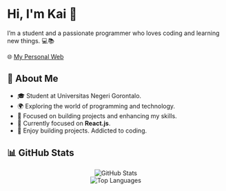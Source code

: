 <!-- ## Hi there 👋 -->

<!--
**whyutams/whyutams** is a ✨ _special_ ✨ repository because its `README.md` (this file) appears on your GitHub profile.

Here are some ideas to get you started:

- 🔭 I’m currently working on ...
- 🌱 I’m currently learning ...
- 👯 I’m looking to collaborate on ...
- 🤔 I’m looking for help with ...
- 💬 Ask me about ...
- 📫 How to reach me: ...
- 😄 Pronouns: ...
- ⚡ Fun fact: ...
-->
# Hi, I'm Kai 👋

I’m a student and a passionate programmer who loves coding and learning new things. 💻📚

🌐 [My Personal Web](https://kaify.vercel.app)

## 🌱 About Me
- 🎓 Student at Universitas Negeri Gorontalo. 
- 🌍 Exploring the world of programming and technology.
- 🌟 Focused on building projects and enhancing my skills.
- 🔭 Currently focused on **React.js**.
- 🚀 Enjoy building projects. Addicted to coding. 

## 📊 GitHub Stats
<div align="center">
  <img src="https://github-readme-stats.vercel.app/api?username=whyutams&show_icons=true&hide_title=true&hide=prs" alt="GitHub Stats" /> </br>
  <img src="https://github-readme-stats.vercel.app/api/top-langs/?username=whyutams&layout=compact" alt="Top Languages" />
</div>
 

 

